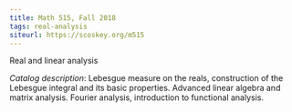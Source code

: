 ```yaml
---
title: Math 515, Fall 2018
tags: real-analysis
siteurl: https://scoskey.org/m515
---
```


Real and linear analysis<!--more-->

*Catalog description*: Lebesgue measure on the reals, construction of the Lebesgue integral and its basic properties. Advanced linear algebra and matrix analysis. Fourier analysis, introduction to functional analysis.
